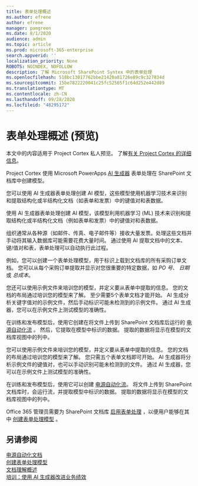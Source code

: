 ```yaml
---
title: 表单处理概述
ms.author: efrene
author: efrene
manager: pamgreen
ms.date: 8/1/2020
audience: admin
ms.topic: article
ms.prod: microsoft-365-enterprise
search.appverid: ''
localization_priority: None
ROBOTS: NOINDEX, NOFOLLOW
description: 了解 Microsoft SharePoint Syntex 中的表单处理
ms.openlocfilehash: 518bc13017762bbe21420a81726e89c9c327834d
ms.sourcegitcommit: 15be7822220041c25fc52565f1c64d252e442d89
ms.translationtype: MT
ms.contentlocale: zh-CN
ms.lasthandoff: 09/28/2020
ms.locfileid: "48295172"
---
```

# <a name="form-processing-overview-preview"></a>表单处理概述 (预览) 

本文中的内容适用于 Project Cortex 私人预览。 了解[有关 Project Cortex 的详细信息](https://aka.ms/projectcortex)。

Project Cortex 使用 Microsoft PowerApps [AI 生成器](https://docs.microsoft.com/ai-builder/overview) 表单处理在 SharePoint 文档库中创建模型。

您可以使用 AI 生成器表单处理创建 AI 模型，这些模型使用机器学习技术来识别和提取结构化或半结构化文档（如表单和发票）中的键值对和表数据。

使用 AI 生成器表单处理创建 AI 模型，该模型利用机器学习 (ML) 技术来识别和提取结构化或半结构化文档（例如表单和发票）中的键值对和表数据。

组织通常从各种源（如邮件、传真、电子邮件等）接收大量发票。处理这些文档并手动将其输入数据库可能需要花费大量时间。 通过使用 AI 提取文档中的文本、键/值对和表，表单处理可以自动执行此过程。 

例如，您可以创建一个表单处理模型，用于标识上载到文档库的所有采购订单文档。 您可以从每个采购订单提取并显示对您很重要的特定数据，如 *PO 号*、 *日期*或 *总成本*。

您还可以使用示例文件来培训您的模型，并定义要从表单中提取的信息。 您的文档的布局通过培训您的模型来了解。 至少需要5个表单文档才能开始。 AI 生成分析关键字值对的示例文件，然后手动标识可能未检测到的示例文件。  通过 AI 生成器，您可以在示例文件上测试模型的准确性。

在训练和发布模型后，使用它创建在将文件上传到 SharePoint 文档库后运行的 [电源自动化流](https://docs.microsoft.com/power-automate/getting-started) 。 然后，它提取在模型中标识的数据。 提取的数据将显示在模型的文档库视图中的列中。

您可以使用示例文件来培训您的模型，并定义要从表单中提取的信息。 您的文档的布局通过培训您的模型来了解。 您只需五个表单文档即可开始。 AI 生成器将分析示例文件的键值对，也可以手动识别可能未检测到的文件。  通过 AI 生成器，您可以在示例文件上测试模型的准确性。

在训练和发布模型后，使用它可以创建 [电源自动化流](https://docs.microsoft.com/power-automate/getting-started)。 将文件上传到 SharePoint 文档库时，会运行流，并提取模型中标识的数据。 提取的数据将显示在模型的文档库视图中的列中。

Office 365 管理员需要为 SharePoint 文档库 [启用表单处理](https://docs.microsoft.com/microsoft-365/contentunderstanding/set-up-content-understanding#to-set-up-content-understanding) ，以便用户能够在其中 [创建表单处理模型](create-a-form-processing-model.md) 。

## <a name="see-also"></a>另请参阅
  
[电源自动化文档](https://docs.microsoft.com/power-automate/)</br>
[创建表单处理模型](create-a-form-processing-model.md)</br>
[文档理解概述](document-understanding-overview.md)</br>
[培训：使用 AI 生成器改进业务绩效](https://docs.microsoft.com/learn/paths/improve-business-performance-ai-builder/?source=learn)</br>
